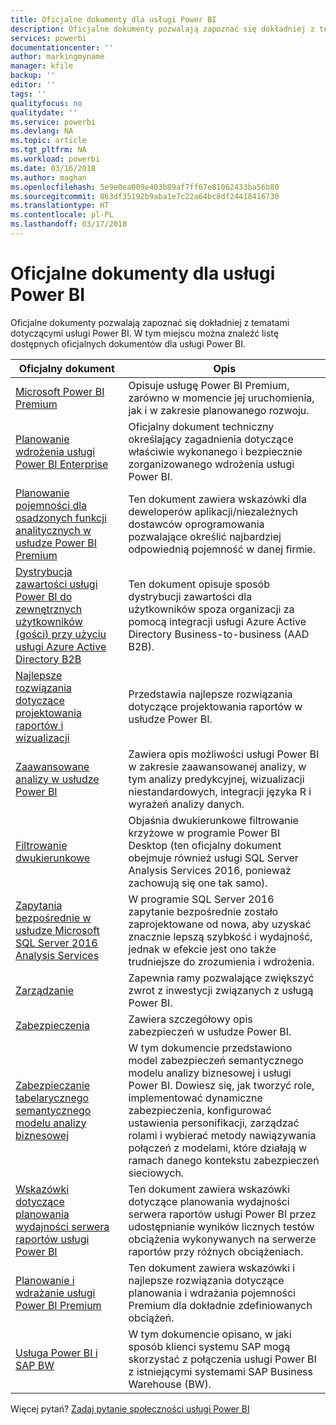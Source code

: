 ```yaml
---
title: Oficjalne dokumenty dla usługi Power BI
description: Oficjalne dokumenty pozwalają zapoznać się dokładniej z tematami dotyczącymi usługi Power BI.
services: powerbi
documentationcenter: ''
author: markingmyname
manager: kfile
backup: ''
editor: ''
tags: ''
qualityfocus: no
qualitydate: ''
ms.service: powerbi
ms.devlang: NA
ms.topic: article
ms.tgt_pltfrm: NA
ms.workload: powerbi
ms.date: 03/16/2018
ms.author: maghan
ms.openlocfilehash: 5e9e0ea009e403b89af7ff67e81062433ba56b80
ms.sourcegitcommit: 863df35192b9aba1e7c22a64bc8df24418416730
ms.translationtype: HT
ms.contentlocale: pl-PL
ms.lasthandoff: 03/17/2018
---
```

# <a name="whitepapers-for-power-bi"></a>Oficjalne dokumenty dla usługi Power BI

Oficjalne dokumenty pozwalają zapoznać się dokładniej z tematami dotyczącymi usługi Power BI. W tym miejscu można znaleźć listę dostępnych oficjalnych dokumentów dla usługi Power BI.

| Oficjalny dokument | Opis |
| --- | --- |
| [Microsoft Power BI Premium](https://aka.ms/pbipremiumwhitepaper) |Opisuje usługę Power BI Premium, zarówno w momencie jej uruchomienia, jak i w zakresie planowanego rozwoju. |
| [Planowanie wdrożenia usługi Power BI Enterprise](https://aka.ms/pbienterprisedeploy) |Oficjalny dokument techniczny określający zagadnienia dotyczące właściwie wykonanego i bezpiecznie zorganizowanego wdrożenia usługi Power BI. |
| [Planowanie pojemności dla osadzonych funkcji analitycznych w usłudze Power BI Premium](https://aka.ms/pbiewhitepaper) |Ten dokument zawiera wskazówki dla deweloperów aplikacji/niezależnych dostawców oprogramowania pozwalające określić najbardziej odpowiednią pojemność w danej firmie. |
|[Dystrybucja zawartości usługi Power BI do zewnętrznych użytkowników (gości) przy użyciu usługi Azure Active Directory B2B](https://aka.ms/powerbi-b2b-whitepaper)|Ten dokument opisuje sposób dystrybucji zawartości dla użytkowników spoza organizacji za pomocą integracji usługi Azure Active Directory Business-to-business (AAD B2B).|
| [Najlepsze rozwiązania dotyczące projektowania raportów i wizualizacji](power-bi-visualization-best-practices.md) |Przedstawia najlepsze rozwiązania dotyczące projektowania raportów w usłudze Power BI. |
| [Zaawansowane analizy w usłudze Power BI](https://info.microsoft.com/advanced-analytics-with-power-bi.html?Is=Website) |Zawiera opis możliwości usługi Power BI w zakresie zaawansowanej analizy, w tym analizy predykcyjnej, wizualizacji niestandardowych, integracji języka R i wyrażeń analizy danych. |
| [Filtrowanie dwukierunkowe](desktop-bidirectional-filtering.md) |Objaśnia dwukierunkowe filtrowanie krzyżowe w programie Power BI Desktop (ten oficjalny dokument obejmuje również usługi SQL Server Analysis Services 2016, ponieważ zachowują się one tak samo). |
| [Zapytania bezpośrednie w usłudze Microsoft SQL Server 2016 Analysis Services](https://blogs.msdn.microsoft.com/analysisservices/2017/04/06/directquery-in-sql-server-2016-analysis-services-whitepaper/) |W programie SQL Server 2016 zapytanie bezpośrednie zostało zaprojektowane od nowa, aby uzyskać znacznie lepszą szybkość i wydajność, jednak w efekcie jest ono także trudniejsze do zrozumienia i wdrożenia. |
| [Zarządzanie](service-admin-governance.md) |Zapewnia ramy pozwalające zwiększyć zwrot z inwestycji związanych z usługą Power BI. |
| [Zabezpieczenia](service-admin-power-bi-security.md) |Zawiera szczegółowy opis zabezpieczeń w usłudze Power BI. |
| [Zabezpieczanie tabelarycznego semantycznego modelu analizy biznesowej](http://download.microsoft.com/download/D/2/0/D20E1C5F-72EA-4505-9F26-FEF9550EFD44/Securing%20the%20Tabular%20BI%20Semantic%20Model.docx) |W tym dokumencie przedstawiono model zabezpieczeń semantycznego modelu analizy biznesowej i usługi Power BI. Dowiesz się, jak tworzyć role, implementować dynamiczne zabezpieczenia, konfigurować ustawienia personifikacji, zarządzać rolami i wybierać metody nawiązywania połączeń z modelami, które działają w ramach danego kontekstu zabezpieczeń sieciowych. |
| [Wskazówki dotyczące planowania wydajności serwera raportów usługi Power BI](report-server/capacity-planning.md) |Ten dokument zawiera wskazówki dotyczące planowania wydajności serwera raportów usługi Power BI przez udostępnianie wyników licznych testów obciążenia wykonywanych na serwerze raportów przy różnych obciążeniach. |
| [Planowanie i wdrażanie usługi Power BI Premium](https://aka.ms/Premium-Capacity-Planning-Deployment)| Ten dokument zawiera wskazówki i najlepsze rozwiązania dotyczące planowania i wdrażania pojemności Premium dla dokładnie zdefiniowanych obciążeń.|
| [Usługa Power BI i SAP BW](https://aka.ms/powerbiandsapbw)| W tym dokumencie opisano, w jaki sposób klienci systemu SAP mogą skorzystać z połączenia usługi Power BI z istniejącymi systemami SAP Business Warehouse (BW).|

Więcej pytań? [Zadaj pytanie społeczności usługi Power BI](http://community.powerbi.com/)
